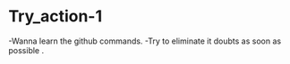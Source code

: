 # Try_action-1


-Wanna learn the github commands.
-Try to eliminate it doubts as soon as possible .


